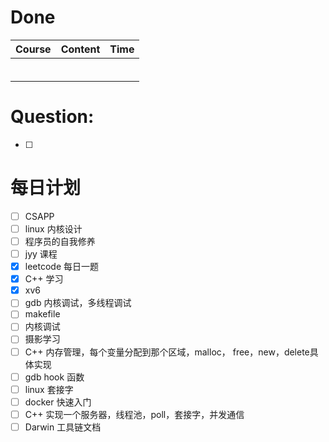 # Done
| Course | Content | Time |
| ------ | ------- | ---- |
|        |         |      |
|        |         |      |
|        |         |      |
|        |         |      |
|        |         |      |
|        |         |      |

# Question:
- [ ]  

# 每日计划

- [ ] CSAPP
- [ ] linux 内核设计
- [ ] 程序员的自我修养
- [ ] jyy 课程
- [x] leetcode 每日一题
- [x] C++ 学习
- [x] xv6
- [ ] gdb 内核调试，多线程调试
- [ ] makefile
- [ ] 内核调试
- [ ] 摄影学习
- [ ] C++ 内存管理，每个变量分配到那个区域，malloc， free，new，delete具体实现
- [ ] gdb hook 函数
- [ ] linux 套接字
- [ ] docker 快速入门
- [ ] C++ 实现一个服务器，线程池，poll，套接字，并发通信
- [ ] Darwin 工具链文档